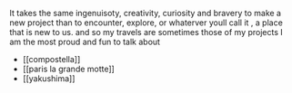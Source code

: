 
It takes the same ingenuisoty, creativity, curiosity and bravery to make a new project than to encounter, explore, or whaterver youll call it , a place that is new to us. and so my travels are sometimes those of my projects I am the most proud and fun to talk about

- [[compostella]]
- [[paris la grande motte]]
- [[yakushima]]
